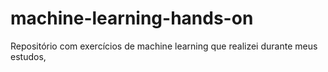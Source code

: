 # machine-learning-hands-on
Repositório com exercícios de machine learning que realizei durante meus estudos,
